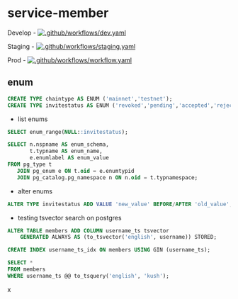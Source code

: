 # service-member

Develop - [![.github/workflows/dev.yaml](https://github.com/Samudai/service-member/actions/workflows/dev.yaml/badge.svg?branch=develop)](https://github.com/Samudai/service-member/actions/workflows/dev.yaml)

Staging - [![.github/workflows/staging.yaml](https://github.com/Samudai/service-member/actions/workflows/staging.yaml/badge.svg?branch=staging)](https://github.com/Samudai/service-member/actions/workflows/staging.yaml)

Prod - [![.github/workflows/workflow.yaml](https://github.com/Samudai/service-member/actions/workflows/workflow.yaml/badge.svg)](https://github.com/Samudai/service-member/actions/workflows/workflow.yaml)

## enum

```sql
CREATE TYPE chaintype AS ENUM ('mainnet','testnet');
CREATE TYPE invitestatus AS ENUM ('revoked','pending','accepted','rejected');
```

- list enums

```sql
SELECT enum_range(NULL::invitestatus);

SELECT n.nspname AS enum_schema,  
       t.typname AS enum_name,  
       e.enumlabel AS enum_value
FROM pg_type t 
   JOIN pg_enum e ON t.oid = e.enumtypid  
   JOIN pg_catalog.pg_namespace n ON n.oid = t.typnamespace;
```

- alter enums

```sql
ALTER TYPE invitestatus ADD VALUE 'new_value' BEFORE/AFTER 'old_value';
```

- testing tsvector search on postgres

```sql
ALTER TABLE members ADD COLUMN username_ts tsvector
    GENERATED ALWAYS AS (to_tsvector('english', username)) STORED;

CREATE INDEX username_ts_idx ON members USING GIN (username_ts);

SELECT *
FROM members
WHERE username_ts @@ to_tsquery('english', 'kush');
```
x
